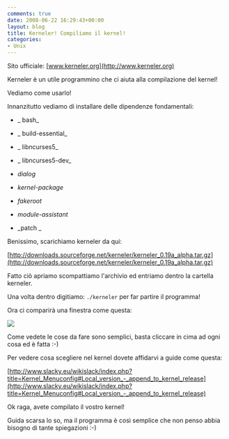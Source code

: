 ```yaml
---
comments: true
date: 2008-06-22 16:29:43+00:00
layout: blog
title: Kerneler! Compiliamo il kernel!
categories:
- Unix
---
```


Sito ufficiale: [www.kerneler.org](http://www.kerneler.org)

Kerneler è un utile programmino che ci aiuta alla compilazione del kernel!

Vediamo come usarlo!

Innanzitutto vediamo di installare delle dipendenze fondamentali:



	
  * _ bash_

	
  * _ build-essential_

	
  * _ libncurses5_

	
  * _ libncurses5-dev_

	
  * _dialog_

	
  * _kernel-package_

	
  * _fakeroot_

	
  * _module-assistant_

	
  * _patch
_


Benissimo, scarichiamo kerneler da qui:

[http://downloads.sourceforge.net/kerneler/kerneler_0.19a_alpha.tar.gz](http://downloads.sourceforge.net/kerneler/kerneler_0.19a_alpha.tar.gz)

Fatto ciò apriamo scompattiamo l'archivio ed entriamo dentro la cartella kerneler.

Una volta dentro digitiamo: ` ./kerneler ` per far partire il programma!

Ora ci comparirà una finestra come questa:

![](http://www.tuxjournal.net/wp-content/uploads/2007/11/k3.jpg)

Come vedete le cose da fare sono semplici, basta cliccare in cima ad ogni cosa ed è fatta :-)

Per vedere cosa scegliere nel kernel dovete affidarvi a guide come questa:

[http://www.slacky.eu/wikislack/index.php?title=Kernel_Menuconfig#Local_version_-_append_to_kernel_release](http://www.slacky.eu/wikislack/index.php?title=Kernel_Menuconfig#Local_version_-_append_to_kernel_release)

Ok raga, avete compilato il vostro kernel!

Guida scarsa lo so, ma il programma è così semplice che non penso abbia bisogno di tante spiegazioni :-)
